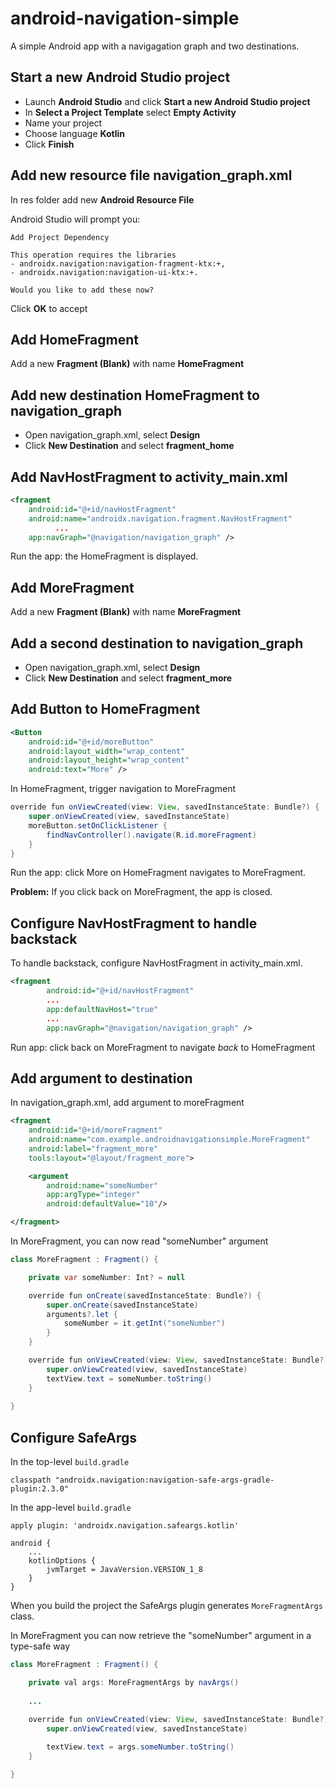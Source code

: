 # android-navigation-simple

A simple Android app with a navigagation graph and two destinations.

## Start a new Android Studio project

* Launch **Android Studio** and click **Start a new Android Studio project**
* In **Select a Project Template** select **Empty Activity**
* Name your project
* Choose language **Kotlin**
* Click **Finish**

## Add new resource file navigation_graph.xml

In res folder add new **Android Resource File**

Android Studio will prompt you:

    Add Project Dependency

    This operation requires the libraries
    - androidx.navigation:navigation-fragment-ktx:+,
    - androidx.navigation:navigation-ui-ktx:+.
    
    Would you like to add these now?

Click **OK** to accept

## Add HomeFragment

Add a new **Fragment (Blank)** with name **HomeFragment**

## Add new destination HomeFragment to navigation_graph

* Open navigation_graph.xml, select **Design**
* Click **New Destination** and select **fragment_home**

## Add NavHostFragment to activity_main.xml

```xml
<fragment
    android:id="@+id/navHostFragment"
    android:name="androidx.navigation.fragment.NavHostFragment"
          ...
    app:navGraph="@navigation/navigation_graph" />
```

Run the app: the HomeFragment is displayed.

## Add MoreFragment

Add a new **Fragment (Blank)** with name **MoreFragment**

## Add a second destination to navigation_graph

* Open navigation_graph.xml, select **Design**
* Click **New Destination** and select **fragment_more**

## Add Button to HomeFragment

```xml
<Button
    android:id="@+id/moreButton"
    android:layout_width="wrap_content"
    android:layout_height="wrap_content"
    android:text="More" />
```

In HomeFragment, trigger navigation to MoreFragment

```java
override fun onViewCreated(view: View, savedInstanceState: Bundle?) {
    super.onViewCreated(view, savedInstanceState)
    moreButton.setOnClickListener {
        findNavController().navigate(R.id.moreFragment)
    }
}
```

Run the app: click More on HomeFragment navigates to MoreFragment.

**Problem:** If you click back on MoreFragment, the app is closed.

## Configure NavHostFragment to handle backstack

To handle backstack, configure NavHostFragment in activity_main.xml.

```xml
<fragment
        android:id="@+id/navHostFragment"
        ...
        app:defaultNavHost="true"
        ...
        app:navGraph="@navigation/navigation_graph" />
```

Run app: click back on MoreFragment to navigate *back* to HomeFragment

## Add argument to destination

In navigation_graph.xml, add argument to moreFragment

```xml
<fragment
    android:id="@+id/moreFragment"
    android:name="com.example.androidnavigationsimple.MoreFragment"
    android:label="fragment_more"
    tools:layout="@layout/fragment_more">

    <argument
        android:name="someNumber"
        app:argType="integer"
        android:defaultValue="10"/>

</fragment>
```

In MoreFragment, you can now read "someNumber" argument

```java
class MoreFragment : Fragment() {

    private var someNumber: Int? = null

    override fun onCreate(savedInstanceState: Bundle?) {
        super.onCreate(savedInstanceState)
        arguments?.let {
            someNumber = it.getInt("someNumber")
        }
    }

    override fun onViewCreated(view: View, savedInstanceState: Bundle?) {
        super.onViewCreated(view, savedInstanceState)
        textView.text = someNumber.toString()
    }
    
}
```

## Configure SafeArgs

In the top-level <code>build.gradle</code>

    classpath "androidx.navigation:navigation-safe-args-gradle-plugin:2.3.0"

In the app-level <code>build.gradle</code>

    apply plugin: 'androidx.navigation.safeargs.kotlin'

    android {
        ...
        kotlinOptions {
            jvmTarget = JavaVersion.VERSION_1_8
        }
    }
    
When you build the project the SafeArgs plugin generates <code>MoreFragmentArgs</code> class.

In MoreFragment you can now retrieve the "someNumber" argument in a type-safe way

```java
class MoreFragment : Fragment() {

    private val args: MoreFragmentArgs by navArgs()
    
    ...

    override fun onViewCreated(view: View, savedInstanceState: Bundle?) {
        super.onViewCreated(view, savedInstanceState)
        
        textView.text = args.someNumber.toString()
    }

}
```
